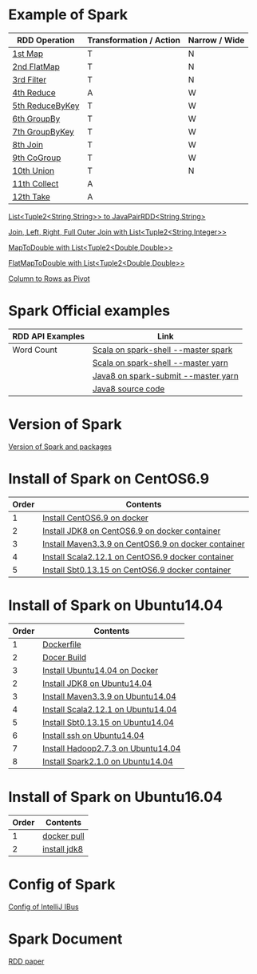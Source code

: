 # Example of Spark

| RDD Operation                                                                                            | Transformation / Action | Narrow / Wide | 
|----------------------------------------------------------------------------------------------------------|-------------------------|---------------|
| [1st Map](01_Spark_Workspace/spark2WithJDK8/src/test/java/rwoo/study/spark/MapTest.java)                 | T                       | N             |
| [2nd FlatMap](01_Spark_Workspace/spark2WithJDK8/src/test/java/rwoo/study/spark/FlatMapTest.java)         | T                       | N             | 
| [3rd Filter](01_Spark_Workspace/spark2WithJDK8/src/test/java/rwoo/study/spark/FilterTest.java)           | T                       | N             |
| [4th Reduce](01_Spark_Workspace/spark2WithJDK8/src/test/java/rwoo/study/spark/ReduceTest.java)           | A                       | W             |
| [5th ReduceByKey](01_Spark_Workspace/spark2WithJDK8/src/test/java/rwoo/study/spark/ReduceByKeyTest.java) | T                       | W             |
| [6th GroupBy](01_Spark_Workspace/spark2WithJDK8/src/test/java/rwoo/study/spark/GroupByTest.java)         | T                       | W             |
| [7th GroupByKey](01_Spark_Workspace/spark2WithJDK8/src/test/java/rwoo/study/spark/GroupByKeyTest.java)   | T                       | W             |
| [8th Join](01_Spark_Workspace/spark2WithJDK8/src/test/java/rwoo/study/spark/JoinTest.java)               | T                       | W             |
| [9th CoGroup](01_Spark_Workspace/spark2WithJDK8/src/test/java/rwoo/study/spark/CoGroupTest.java)         | T                       | W             |
| [10th Union](01_Spark_Workspace/spark2WithJDK8/src/test/java/rwoo/study/spark/UnionTest.java)            | T                       | N             |
| [11th Collect](01_Spark_Workspace/spark2WithJDK8/src/test/java/rwoo/study/spark/CollectTest.java)        | A                       |               |
| [12th Take](01_Spark_Workspace/spark2WithJDK8/src/test/java/rwoo/study/spark/TakeTest.java)              | A                       |               |

[List\<Tuple2\<String,String\>\> to JavaPairRDD\<String,String\>](01_Spark_Java_Workspace/spark2WithJDK7/src/test/java/javapairrdd/ListTupleToJavaPairRDDTest.java)

[Join, Left, Right, Full Outer Join with List\<Tuple2\<String,Integer\>\>](01_Spark_Java_Workspace/spark2WithJDK7/src/test/java/javapairrdd/JoinTest.java)

[MapToDouble with List\<Tuple2\<Double,Double\>\>](01_Spark_Java_Workspace/spark2WithJDK8/src/test/java/rwoo/study/spark/MapToDoubleTest.java)

[FlatMapToDouble with List\<Tuple2\<Double,Double\>\>](01_Spark_Java_Workspace/spark2WithJDK8/src/test/java/rwoo/study/spark/FlatMapToDoubleTest.java)

[Column to Rows as Pivot](01_Spark_Java_Workspace/spark2WithJDK8/src/test/java/rwoo/study/spark/ColumnToRowsTest.java)

# Spark Official examples 
| RDD API Examples | Link                                                                                                         |
|------------------|--------------------------------------------------------------------------------------------------------------|
| Word Count       | [Scala on spark-shell --master spark](01_Spark_Workspace/01_spark-shell/01_master_spark/01_Word_Count.md)    |
|                  | [Scala on spark-shell --master yarn](01_Spark_Workspace/01_spark-shell/02_master_yarn/01_Word_Count.md)      |
|                  | [Java8 on spark-submit --master yarn](01_Spark_Workspace/spark2WithJDK8/01_Spark-submit_WordCount.md)        |
|                  | [Java8 source code](01_Spark_Workspace/spark2WithJDK8/src/main/java/rwoo/study/spark/example/WordCount.java) |

# Version of Spark

[Version of Spark and packages](02_Install_Spark/01_Spark_version/01_Spark_Java_Hadoop_Scala_Python_R_version.md)

# Install of Spark on CentOS6.9
| Order | Contents                                                                                                                                       |
|-------|------------------------------------------------------------------------------------------------------------------------------------------------|
| 1     | [Install CentOS6.9 on docker](02_Install_Spark/03_on_CentOS6.9/01_Run_CentOS6.9_on_docker.md)                                                  |
| 2     | [Install JDK8 on CentOS6.9 on docker container](02_Install_Spark/03_on_CentOS6.9/02_Install_JDK8_on_CentOS6.9_docker_container.md)             |
| 3     | [Install Maven3.3.9 on CentOS6.9 on docker container](02_Install_Spark/03_on_CentOS6.9/03_Install_Maven3.3.9_on_CentOS6.9_docker_container.md) |
| 4     | [Install Scala2.12.1 on CentOS6.9 docker container](02_Install_Spark/03_on_CentOS6.9/04_Install_Scala2.12.1_on_CentOS6.9_docker_container.md)  |
| 5     | [Install Sbt0.13.15 on CentOS6.9 docker container](02_Install_Spark/03_on_CentOS6.9/05_Install_Sbt0.13.15_on_CentOS6.9_docker_container.md)    |

# Install of Spark on Ubuntu14.04
| Order | Contents                                                                                                          |
|-------|-------------------------------------------------------------------------------------------------------------------|
| 1     | [Dockerfile](02_Install_Spark/02_on_Ubuntu14.04/Dockerfile)                                                       |
| 2     | [Docer Build](02_Install_Spark/02_on_Ubuntu14.04/DockerBuild.md)                                                  |
| 3     | [Install Ubuntu14.04 on Docker](02_Install_Spark/02_on_Ubuntu14.04/01_Run_Ubuntu14.04_on_docker.md)               |
| 2     | [Install JDK8 on Ubuntu14.04](02_Install_Spark/02_on_Ubuntu14.04/02_Install_JDK8_on_Ubuntu14.04.md)               |
| 3     | [Install Maven3.3.9 on Ubuntu14.04](02_Install_Spark/02_on_Ubuntu14.04/03_Install_Maven3.3.9_on_Ubuntu14.04.md)   |
| 4     | [Install Scala2.12.1 on Ubuntu14.04](02_Install_Spark/02_on_Ubuntu14.04/04_Install_Scala2.12.1_on_Ubuntu14.04.md) |
| 5     | [Install Sbt0.13.15 on Ubuntu14.04](02_Install_Spark/02_on_Ubuntu14.04/05_Install_Sbt0.13.15_on_Ubuntu14.04.md)   |
| 6     | [Install ssh on Ubuntu14.04](02_Install_Spark/02_on_Ubuntu14.04/06_Install_ssh_on_Ubuntu14.04.md)                 |
| 7     | [Install Hadoop2.7.3 on Ubuntu14.04](02_Install_Spark/02_on_Ubuntu14.04/07_Install_Hadoop2.7.3_on_Ubuntu14.04.md) |
| 8     | [Install Spark2.1.0 on Ubuntu14.04](02_Install_Spark/02_on_Ubuntu14.04/08_Install_Spark2.1.0_on_Ubuntu14.04.md)   |

# Install of Spark on Ubuntu16.04
| Order | Contents                                                                                                          |
|-------|-------------------------------------------------------------------------------------------------------------------|
| 1     | [docker pull](02_Install_Spark/04_on_Ubuntu16.04/01_docker_pull/01_docker_pull.md)                                |
| 2     | [install jdk8](02_Install_Spark/04_on_Ubuntu16.04/02_install_jdk8/00_install_jdk8.md)                             |

# Config of Spark

[Config of IntelliJ IBus](03_Config_Spark/01_IBus_Config_for_IntelliJ.md)

# Spark Document 

[RDD paper](04_Spark_Document/01_Resilient_Distributed_Datasets_Essay_to_Korean.md)
